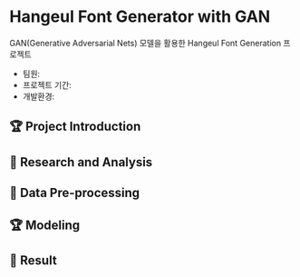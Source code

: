 # Hangeul Font Generator with GAN
GAN(Generative Adversarial Nets) 모델을 활용한 Hangeul Font Generation 프로젝트
- 팀원:
- 프로젝트 기간:
- 개발환경:
  
## 🏆 Project Introduction


## 📖 Research and Analysis
 

## 📝 Data Pre-processing


## 🏆 Modeling


## 💎 Result
